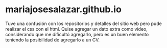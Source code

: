 # mariajosesalazar.github.io

Tuve una confusión con los repositorios y detalles del sitio web pero pude realizar el css con el html. Quise agregar un dato extra como video, considerando que me dificultó agregarlo, pero es un buen elemento teniendo la posibilidad de agregarlo a un CV.